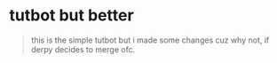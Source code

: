 # tutbot but better
> this is the simple tutbot but i made some changes cuz why not, if derpy decides to merge ofc. 